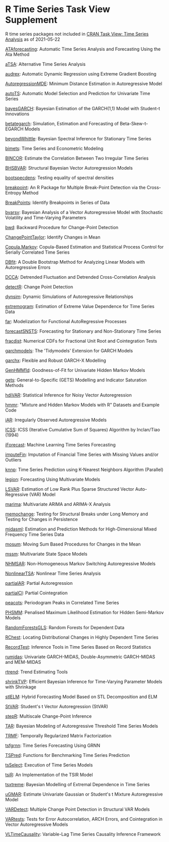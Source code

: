 # R Time Series Task View Supplement
R time series packages not included in [CRAN Task View: Time Series Analysis](https://cran.r-project.org/web/views/TimeSeries.html) as of 2021-05-22

[ATAforecasting](https://cran.r-project.org/web/packages/ATAforecasting/index.html): Automatic Time Series Analysis and Forecasting Using the Ata Method

[aTSA](https://cran.r-project.org/web/packages/aTSA/index.html): Alternative Time Series Analysis

[audrex](https://cran.r-project.org/web/packages/audrex/index.html): Automatic Dynamic Regression using Extreme Gradient Boosting

[AutoregressionMDE](https://cran.r-project.org/web/packages/AutoregressionMDE/index.html): Minimum Distance Estimation in Autoregressive Model

[autoTS](https://cran.r-project.org/web/packages/autoTS/index.html): Automatic Model Selection and Prediction for Univariate Time Series

[bayesGARCH](https://cran.r-project.org/web/packages/bayesGARCH/index.html): Bayesian Estimation of the GARCH(1,1) Model with Student-t Innovations

[betategarch](https://cran.r-project.org/web/packages/betategarch/index.html): Simulation, Estimation and Forecasting of Beta-Skew-t-EGARCH Models

[beyondWhittle](https://cran.r-project.org/web/packages/beyondWhittle/index.html): Bayesian Spectral Inference for Stationary Time Series

[bimets](https://cran.r-project.org/web/packages/bimets/index.html): Time Series and Econometric Modeling

[BINCOR](https://cran.r-project.org/web/packages/BINCOR/index.html): Estimate the Correlation Between Two Irregular Time Series

[BHSBVAR](https://cran.r-project.org/web/packages/BHSBVAR/index.html): Structural Bayesian Vector Autoregression Models

[bootspecdens](https://cran.r-project.org/web/packages/bootspecdens/index.html): Testing equality of spectral densities

[breakpoint](https://cran.r-project.org/web/packages/breakpoint/index.html): An R Package for Multiple Break-Point Detection via the Cross-Entropy Method

[BreakPoints](https://cran.r-project.org/web/packages/BreakPoints/index.html): Identify Breakpoints in Series of Data

[bvarsv](https://cran.r-project.org/web/packages/bvarsv/index.html): Bayesian Analysis of a Vector Autoregressive Model with Stochastic Volatility and Time-Varying Parameters

[bwd](https://cran.r-project.org/web/packages/bwd/index.html): Backward Procedure for Change-Point Detection

[ChangePointTaylor](https://cran.r-project.org/web/packages/ChangePointTaylor/index.html): Identify Changes in Mean

[Copula.Markov](https://cran.r-project.org/web/packages/Copula.Markov/index.html): Copula-Based Estimation and Statistical Process Control for Serially Correlated Time Series

[DBfit](https://cran.r-project.org/web/packages/DBfit): A Double Bootstrap Method for Analyzing Linear Models with Autoregressive Errors

[DCCA](https://cran.r-project.org/web/packages/DCCA/index.html): Detrended Fluctuation and Detrended Cross-Correlation Analysis

[detectR](https://cran.r-project.org/web/packages/detectR/index.html): Change Point Detection

[dynsim](https://cran.r-project.org/web/packages/dynsim/index.html): Dynamic Simulations of Autoregressive Relationships

[extremogram](https://cran.r-project.org/web/packages/extremogram/index.html): Estimation of Extreme Value Dependence for Time Series Data

[far](https://cran.r-project.org/web/packages/far/index.html): Modelization for Functional AutoRegressive Processes

[forecastSNSTS](https://cran.r-project.org/web/packages/forecastSNSTS/index.html): Forecasting for Stationary and Non-Stationary Time Series

[fracdist](https://cran.r-project.org/web/packages/fracdist/index.html): Numerical CDFs for Fractional Unit Root and Cointegration Tests

[garchmodels](https://cran.r-project.org/web/packages/garchmodels/index.html): The 'Tidymodels' Extension for GARCH Models

[garchx](https://cran.r-project.org/web/packages/garchx/index.html): Flexible and Robust GARCH-X Modelling

[GenHMM1d](https://cran.r-project.org/web/packages/GenHMM1d/index.html): Goodness-of-Fit for Univariate Hidden Markov Models 

[gets](https://cran.r-project.org/web/packages/gets/index.html): General-to-Specific (GETS) Modelling and Indicator Saturation Methods

[hdiVAR](https://cran.r-project.org/web/packages/hdiVAR/index.html): Statistical Inference for Noisy Vector Autoregression

[hmmr](https://cran.r-project.org/web/packages/hmmr/index.html): "Mixture and Hidden Markov Models with R" Datasets and Example Code

[iAR](https://cran.r-project.org/web/packages/iAR/index.html): Irregularly Observed Autoregressive Models

[ICSS](https://cran.r-project.org/web/packages/ICSS/index.html): ICSS (Iterative Cumulative Sum of Squares) Algorithm by Inclan/Tiao (1994)

[iForecast](https://cran.r-project.org/web/packages/iForecast/index.html): Machine Learning Time Series Forecasting

[imputeFin](https://cran.r-project.org/web/packages/imputeFin/index.html): Imputation of Financial Time Series with Missing Values and/or Outliers

[knnp](https://cran.r-project.org/web/packages/knnp/index.html): Time Series Prediction using K-Nearest Neighbors Algorithm (Parallel)

[legion](https://cran.r-project.org/web/packages/legion/index.html): Forecasting Using Multivariate Models

[LSVAR](https://cran.r-project.org/web/packages/LSVAR/index.html): Estimation of Low Rank Plus Sparse Structured Vector Auto-Regressive (VAR) Model

[marima](https://cran.r-project.org/web/packages/marima/index.html): Multivariate ARIMA and ARIMA-X Analysis

[memochange](https://cran.r-project.org/web/packages/memochange/index.html): Testing for Structural Breaks under Long Memory and Testing for Changes in Persistence

[midasml](https://cran.r-project.org/web/packages/midasml/index.html): Estimation and Prediction Methods for High-Dimensional Mixed Frequency Time Series Data

[mosum](https://cran.r-project.org/web/packages/mosum/index.html): Moving Sum Based Procedures for Changes in the Mean

[mssm](https://cran.r-project.org/web/packages/mssm/index.html): Multivariate State Space Models

[NHMSAR](https://cran.r-project.org/web/packages/NHMSAR/index.html): Non-Homogeneous Markov Switching Autoregressive Models

[NonlinearTSA](https://cran.r-project.org/web/packages/NonlinearTSA/index.html): Nonlinear Time Series Analysis

[partialAR](https://cran.r-project.org/web/packages/partialAR/index.html): Partial Autoregression

[partialCI](https://cran.r-project.org/web/packages/partialCI/index.html): Partial Cointegration

[peacots](https://cran.r-project.org/web/packages/peacots/index.html): Periodogram Peaks in Correlated Time Series

[PHSMM](https://cran.r-project.org/web/packages/PHSMM/index.html): Penalised Maximum Likelihood Estimation for Hidden Semi-Markov Models

[RandomForestsGLS](https://cran.r-project.org/web/packages/RandomForestsGLS/index.html): Random Forests for Dependent Data

[RChest](https://cran.r-project.org/web/packages/RChest/index.html): Locating Distributional Changes in Highly Dependent Time Series

[RecordTest](https://cran.r-project.org/web/packages/RecordTest/index.html): Inference Tools in Time Series Based on Record Statistics

[rumidas](https://cran.r-project.org/web/packages/rumidas/index.html): Univariate GARCH-MIDAS, Double-Asymmetric GARCH-MIDAS and MEM-MIDAS

[rtrend](https://cran.r-project.org/web/packages/rtrend/index.html): Trend Estimating Tools

[shrinkTVP](https://cran.r-project.org/web/packages/shrinkTVP/index.html): Efficient Bayesian Inference for Time-Varying Parameter Models with Shrinkage

[stlELM](https://cran.r-project.org/web/packages/stlELM/index.html): Hybrid Forecasting Model Based on STL Decomposition and ELM

[StVAR](https://cran.r-project.org/web/packages/StVAR/index.html): Student's t Vector Autoregression (StVAR)

[stepR](https://cran.r-project.org/web/packages/stepR/index.html): Multiscale Change-Point Inference

[TAR](https://cran.r-project.org/web/packages/TAR/index.html): Bayesian Modeling of Autoregressive Threshold Time Series Models

[TRMF](https://cran.r-project.org/web/packages/TRMF/index.html): Temporally Regularized Matrix Factorization

[tsfgrnn](https://cran.r-project.org/web/packages/tsfgrnn/index.html): Time Series Forecasting Using GRNN

[TSPred](https://cran.r-project.org/web/packages/TSPred/index.html): Functions for Benchmarking Time Series Prediction

[tsSelect](https://cran.r-project.org/web/packages/tsSelect/index.html): Execution of Time Series Models

[tsiR](https://cran.r-project.org/web/packages/tsiR/index.html): An Implementation of the TSIR Model

[tsxtreme](https://cran.r-project.org/web/packages/tsxtreme/index.html): Bayesian Modelling of Extremal Dependence in Time Series

[uGMAR](https://cran.r-project.org/web/packages/uGMAR/index.html): Estimate Univariate Gaussian or Student's t Mixture Autoregressive Model

[VARDetect](https://cran.r-project.org/web/packages/VARDetect/index.html): Multiple Change Point Detection in Structural VAR Models

[VARtests](https://cran.r-project.org/web/packages/VARtests/index.html): Tests for Error Autocorrelation, ARCH Errors, and Cointegration in Vector Autoregressive Models

[VLTimeCausality](https://cran.r-project.org/web/packages/VLTimeCausality/index.html): Variable-Lag Time Series Causality Inference Framework
